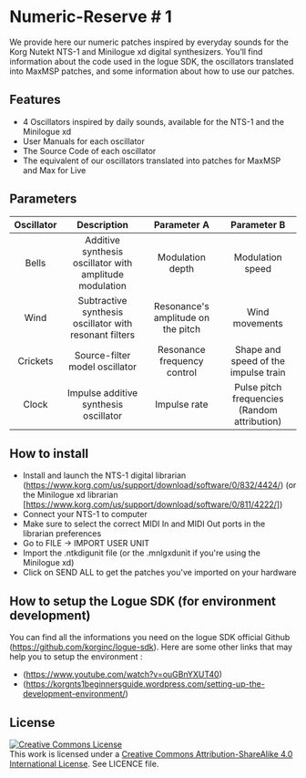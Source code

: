 # Numeric-Reserve # 1
We provide here our numeric patches inspired by everyday sounds for the Korg Nutekt NTS-1 and Minilogue xd digital synthesizers. 
You’ll find information about the code used in the logue SDK, the oscillators translated into MaxMSP patches, and some information about how to use our patches.

## Features
- 4 Oscillators inspired by daily sounds, available for the NTS-1 and the Minilogue xd
- User Manuals for each oscillator
- The Source Code of each oscillator
- The equivalent of our oscillators translated into patches for MaxMSP and Max for Live

## Parameters
 
| Oscillator     | Description                                             | Parameter A                      | Parameter B                                       |
| :------------: | :-----------------------------------------------------: | :------------------------------: | :-----------------------------------------------: |
| Bells          | Additive synthesis oscillator with amplitude modulation | Modulation depth                 | Modulation speed                                  |
| Wind           | Subtractive synthesis oscillator with resonant filters  | Resonance's amplitude on the pitch | Wind movements                                    |
| Crickets       | Source-filter model oscillator                          | Resonance frequency control      | Shape and speed of the impulse train              |
| Clock          | Impulse additive synthesis oscillator                   | Impulse rate                     | Pulse pitch frequencies (Random attribution)      |

## How to install
 - Install and launch the NTS-1 digital librarian (https://www.korg.com/us/support/download/software/0/832/4424/) (or the Minilogue xd librarian [https://www.korg.com/us/support/download/software/0/811/4222/])
 - Connect your NTS-1 to computer
 - Make sure to select the correct MIDI In and MIDI Out ports in the librarian preferences
 - Go to FILE -> IMPORT USER UNIT
 - Import the .ntkdigunit file (or the .mnlgxdunit if you're using the Minilogue xd)
 - Click on SEND ALL to get the patches you've imported on your hardware

## How to setup the Logue SDK (for environment development)
You can find all the informations you need on the logue SDK official Github (https://github.com/korginc/logue-sdk). Here are some other links that may help you to setup the environment : 
- (https://www.youtube.com/watch?v=ouGBnYXUT40)
- (https://korgnts1beginnersguide.wordpress.com/setting-up-the-development-environment/)

## License

<a rel="license" href="http://creativecommons.org/licenses/by-sa/4.0/"><img alt="Creative Commons License" style="border-width:0" src="https://i.creativecommons.org/l/by-sa/4.0/88x31.png" /></a><br />This work is licensed under a <a rel="license" href="http://creativecommons.org/licenses/by-sa/4.0/">Creative Commons Attribution-ShareAlike 4.0 International License</a>. See LICENCE file.
